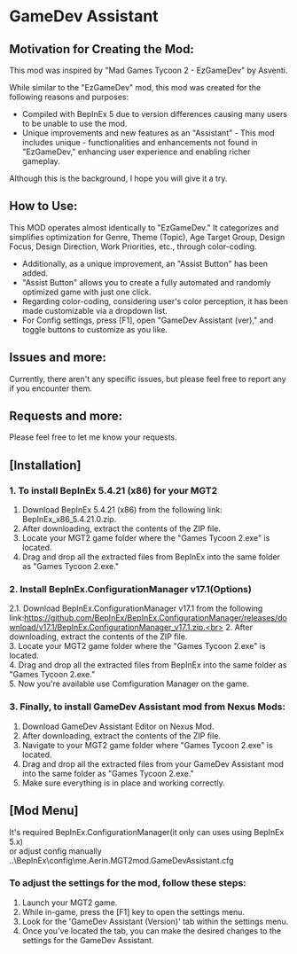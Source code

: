 # GameDev Assistant

## Motivation for Creating the Mod:
This mod was inspired by "Mad Games Tycoon 2 - EzGameDev" by Asventi.

While similar to the "EzGameDev" mod, this mod was created for the following reasons and purposes:

- Compiled with BepInEx 5 due to version differences causing many users to be unable to use the mod.
- Unique improvements and new features as an "Assistant" - This mod includes unique - functionalities and enhancements not found in "EzGameDev," enhancing user experience and enabling richer gameplay.

Although this is the background, I hope you will give it a try.

## How to Use:

This MOD operates almost identically to "EzGameDev."
It categorizes and simplifies optimization for Genre, Theme (Topic), Age Target Group, Design Focus, Design Direction, Work Priorities, etc., through color-coding.

- Additionally, as a unique improvement, an "Assist Button" has been added.
- "Assist Button" allows you to create a fully automated and randomly optimized game with just one click.
- Regarding color-coding, considering user's color perception, it has been made customizable via a dropdown list.
- For Config settings, press [F1], open "GameDev Assistant (ver)," and toggle buttons to customize as you like.

## Issues and more:
Currently, there aren't any specific issues, but please feel free to report any if you encounter them.

## Requests and more:
Please feel free to let me know your requests.<br>

## [Installation]
### 1. To install BepInEx 5.4.21 (x86) for your MGT2
1. Download BepInEx 5.4.21 (x86) from the following link: BepInEx_x86_5.4.21.0.zip.<br>
2. After downloading, extract the contents of the ZIP file.<br>
3. Locate your MGT2 game folder where the "Games Tycoon 2.exe" is located.<br>
4. Drag and drop all the extracted files from BepInEx into the same folder as "Games Tycoon 2.exe."<br>

### 2. Install BepInEx.ConfigurationManager v17.1(Options)
2.1. Download BepInEx.ConfigurationManager v17.1 from the following link:https://github.com/BepInEx/BepInEx.ConfigurationManager/releases/download/v17.1/BepInEx.ConfigurationManager_v17.1.zip.<br>
2. After downloading, extract the contents of the ZIP file.<br>
3. Locate your MGT2 game folder where the "Games Tycoon 2.exe" is located.<br>
4. Drag and drop all the extracted files from BepInEx into the same folder as "Games Tycoon 2.exe."<br>
5. Now you're available use Comfiguration Manager on the game.<br>

### 3. Finally, to install GameDev Assistant mod from Nexus Mods:
1. Download GameDev Assistant Editor on Nexus Mod.<br>
2. After downloading, extract the contents of the ZIP file.<br>
3. Navigate to your MGT2 game folder where "Games Tycoon 2.exe" is located.<br>
4. Drag and drop all the extracted files from your GameDev Assistant mod into the same folder as "Games Tycoon 2.exe."<br>
5. Make sure everything is in place and working correctly.<br>

## [Mod Menu]
It's required BepInEx.ConfigurationManager(it only can uses using BepInEx 5.x)<br>
or adjust config manually  ..\BepInEx\config\me.Aerin.MGT2mod.GameDevAssistant.cfg

### To adjust the settings for the mod, follow these steps:
1. Launch your MGT2 game.
2. While in-game, press the [F1] key to open the settings menu.
3. Look for the 'GameDev Assistant (Version)' tab within the settings menu.
4. Once you've located the tab, you can make the desired changes to the settings for the GameDev Assistant.